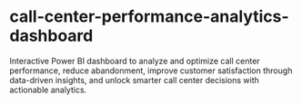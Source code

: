 # call-center-performance-analytics-dashboard
Interactive Power BI dashboard to analyze and optimize call center performance, reduce abandonment, improve customer satisfaction through data-driven insights, and unlock smarter call center decisions with actionable analytics.
